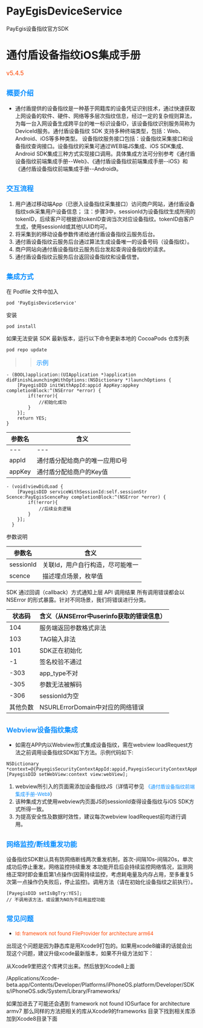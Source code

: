 # PayEgisDeviceService
PayEgis设备指纹官方SDK
# 通付盾设备指纹iOS集成手册

<font color=#FF450 size=3 >v5.4.5</font>
## <font color=#le90ff size=4 >概要介绍</font>
- 通付盾提供的设备指纹是一种基于网籍库的设备凭证识别技术，通过快速获取上网设备的软件、硬件、网络等多层次指纹信息，经过一定的复杂规则算法，为每一台入网设备生成跨平台的唯一标识设备ID，该设备指纹识别服务简称为DeviceId服务。通付盾设备指纹 SDK 支持多种终端类型，包括：Web、Android、iOS等多种类型。
设备指纹服务接口包括：设备指纹采集接口和设备指纹查询接口。设备指纹的采集可通过WEB端JS集成、iOS SDK集成、Android SDK集成三种方式实现接口调用。具体集成方法可分别参考《通付盾设备指纹前端集成手册--Web》、《通付盾设备指纹前端集成手册--iOS》和《通付盾设备指纹前端集成手册--Android》。
## <font color=#le90ff size=4 >交互流程</font>
1. 用户通过移动端App（已嵌入设备指纹采集接口）访问商户网站，通付盾设备指纹sdk采集用户设备信息；
注：步骤3中，sessionId为设备指纹生成所用的tokenID，后续客户可根据该tokenID查询当次对应设备指纹。tokenID由客户生成，使用sessionId或其他UUID均可。
2. 将采集到的移动设备参数传递给通付盾设备指纹云服务后台。
3. 通付盾设备指纹云服务后台通过算法生成设备唯一的设备号码（设备指纹）。
4. 商户网站向通付盾设备指纹云服务后台发起查询设备指纹的请求。
5. 通付盾设备指纹云服务后台返回设备指纹和设备信誉。

## <font color=#le90ff size=4 >集成方式</font>
在 Podfile 文件中加入

```
pod 'PayEgisDeviceService'
```
安装

```
pod install
```
如果无法安装 SDK 最新版本，运行以下命令更新本地的 CocoaPods 仓库列表

```
pod repo update
```
>> <font color=#le90ff size=3 >示例</font>

```
- (BOOL)application:(UIApplication *)application didFinishLaunchingWithOptions:(NSDictionary *)launchOptions {
    [PayegisDID initWithAppId:appid AppKey:appkey completionBlock:^(NSError *error) {
        if(!error){
            //初始化成功
        }
    }];
    return YES;
}
```
参数名 | 含义
---|---
---|---
appId | 通付盾分配给商户的唯一应用ID号
appKey | 通付盾分配给商户的Key值

```
- (void)viewDidLoad {
    [PayegisDID serviceWithSessionId:self.sessionStr Scence:PayEgisScencePay completionBlock:^(NSError *error) {
        if(!error){
            //后续业务逻辑
        }
    }];
  }
```
参数说明

参数名 | 含义
---|---
sessionId | 关联Id，用户自行构造，尽可能唯一
scence | 描述埋点场景，枚举值
SDK 通过回调（callback）方式通知上层 API 调用结果
所有调用错误都会以 NSError 的形式暴露。针对不同场景，我们将错误进行分类。

状态码 | 含义（从NSError中userinfo获取的错误信息）
---|---
104 | 服务端返回参数格式非法
103 | TAG输入非法
101 | SDK正在初始化
-1 | 签名校验不通过
-303 | app_type不对
-305 | 参数无法被解码
-306 | sessionId为空
其他负数 | NSURLErrorDomain中对应的网络错误


## <font color=#le90ff size=4 >Webview设备指纹集成</font>
- 如需在APP内以Webview形式集成设备指纹，需在webview loadRequest方法之前调用设备指纹SDK如下方法。示例代码如下:

``` 
NSDictionary *context=@{PayegisSecurityContextAppId:appid,PayegisSecurityContextAppKey:appkey};
[PayegisDID setWebView:context view:webView];

```
1. webview所引入的页面需添加设备指纹JS（详情可参见
<font color=#le90ff size=2 >《通付盾设备指纹前端集成手册-Web》</font>）
1. 该种集成方式使用webview内页面JS的sessionId查得设备指纹与iOS SDK方式所得一致。
1. 为提高安全性及数据时效性，建议每次webview loadRequest前均进行调用。

## <font color=#le90ff size=4>网络监控/断线重发功能</font>
设备指纹SDK默认具有防网络断线两次重发机制，首次-间隔10s-间隔20s，单次成功后停止重发。网络监控持续重发   本功能开启后会持续监控网络情况，监测网络正常时即会重启第1点操作(因需持续监控，考虑耗电量及内存占用，至多重复5次第一点操作仍失败后，停止监控)。调用方法（请在初始化设备指纹之前执行）。

```
[PayegisDID setIsBgTry:YES]; 
// 不调用该方法，或设置为NO为不启用监控功能
```
## <font color=#le90ff size=4 >常见问题</font>
- <font color=#FF4500 size=2 >ld: framework not found FileProvider for architecture arm64</font>

出现这个问题是因为静态库是用Xcode9打包的。如果用xcode8编译的话就会出现这个问题，建议升级xcode最新版本，如果不升级方法如下：

从Xcode9里把这个库拷贝出来。然后放到Xcode8上面

/Applications/Xcode-beta.app/Contents/Developer/Platforms/iPhoneOS.platform/Developer/SDKs/iPhoneOS.sdk/System/Library/Frameworks/

如果加进去了可能还会遇到 framework not found IOSurface for architecture armv7
那么同样的方法把相关的库从Xcode9的frameworks 目录下找到相关库添加到Xcode8目录下面 





